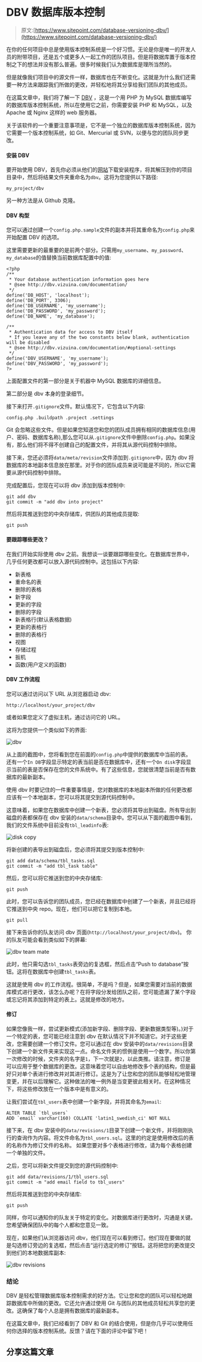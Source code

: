 # DBV 数据库版本控制

> 原文:[https://www.sitepoint.com/database-versioning-dbv/](https://www.sitepoint.com/database-versioning-dbv/)

在你的任何项目中总是使用版本控制系统是一个好习惯。无论是你是唯一的开发人员的附带项目，还是五个或更多人一起工作的团队项目。但是将数据库置于版本控制之下的想法并没有那么普遍。很多时候我们认为数据库是理所当然的。

但是就像我们项目中的源文件一样，数据库也在不断变化。这就是为什么我们还需要一种方法来跟踪我们所做的更改，并轻松地将其分享给我们团队的其他成员。

在这篇文章中，我们将了解一下 [DBV](https://github.com/victorstanciu/dbv) ，这是一个用 PHP 为 MySQL 数据库编写的数据库版本控制系统，所以在使用它之前，你需要安装 PHP 和 MySQL，以及 Apache 或 Nginx 这样的 web 服务器。

关于该软件的一个重要注意事项是，它不是一个独立的数据库版本控制系统，因为它需要一个版本控制系统，如 Git、Mercurial 或 SVN，以便与您的团队同步更改。

#### 安装 DBV

要开始使用 DBV，首先你必须从他们的[网站](http://dbv.vizuina.com/)下载安装程序，将其解压到你的项目目录中，然后将结果文件夹重命名为`dbv`。这将为您提供以下路径:

```
my_project/dbv
```

另一种方法是从 Github 克隆。

#### DBV 构型

您可以通过创建一个`config.php.sample`文件的副本并将其重命名为`config.php`来开始配置 DBV 的选项。

这里需要更新的最重要的是前两个部分。只需用`my_username`、`my_password`、`my_database`的值替换当前数据库配置中的值:

```
<?php
/**
 * Your database authentication information goes here
 * @see http://dbv.vizuina.com/documentation/
 */
define('DB_HOST', 'localhost');
define('DB_PORT', 3306);
define('DB_USERNAME', 'my_username');
define('DB_PASSWORD', 'my_password');
define('DB_NAME', 'my_database');

/**
 * Authentication data for access to DBV itself
 * If you leave any of the two constants below blank, authentication will be disabled
 * @see http://dbv.vizuina.com/documentation/#optional-settings
 */
define('DBV_USERNAME', 'my_username');
define('DBV_PASSWORD', 'my_password');
?>
```

上面配置文件的第一部分是关于机器中 MySQL 数据库的详细信息。

第二部分是 dbv 本身的登录细节。

接下来打开`.gitignore`文件。默认情况下，它包含以下内容:

```
config.php .buildpath .project .settings
```

Git 会忽略这些文件。但是如果您知道您和您的团队成员拥有相同的数据库信息(用户、密码、数据库名称),那么您可以从`.gitignore`文件中删除`config.php`。如果没有，那么他们将不得不创建自己的配置文件，并将其从源代码控制中排除。

接下来，您还必须将`data/meta/revision`文件添加到`.gitignore`中，因为 dbv 将数据库的本地副本信息放在那里。对于你的团队成员来说可能是不同的，所以它需要从源代码控制中排除。

完成配置后，您现在可以将 dbv 添加到版本控制中:

```
git add dbv
git commit -m "add dbv into project"
```

然后将其推送到您的中央存储库，供团队的其他成员提取:

```
git push
```

#### 要跟踪哪些更改？

在我们开始实际使用 dbv 之前。我想谈一谈要跟踪哪些变化。在数据库世界中，几乎任何更改都可以放入源代码控制中。这包括以下内容:

*   新表格
*   重命名的表
*   删除的表格
*   新字段
*   更新的字段
*   删除的字段
*   新表格行(默认表格数据)
*   更新的表格行
*   删除的表格行
*   视图
*   存储过程
*   扳机
*   函数(用户定义的函数)

#### DBV 工作流程

您可以通过访问以下 URL 从浏览器启动 dbv:

```
http://localhost/your_project/dbv
```

或者如果您定义了虚拟主机，通过访问它的 URL。

这将为您提供一个类似如下的界面:

![dbv](../Images/4c6125008f063fb00e171f3002eb8057.png)

从上面的截图中，您将看到您在前面的`config.php`中提供的数据库中当前的表。还有一个`In DB`字段显示特定的表当前是否在数据库中，还有一个`On disk`字段显示当前的表是否保存在您的文件系统中。有了这些信息，您就很清楚当前是否有数据库的最新副本。

使用 dbv 时要记住的一件重要事情是，您对数据库的本地副本所做的任何更改都应该有一个本地副本，您可以将其提交到源代码控制中。

这意味着，如果您在数据库中创建一个新表，您必须将其导出到磁盘。所有导出到磁盘的表都保存在 dbv 安装的`data/schema`目录中。您可以从下面的截图中看到，我们的文件系统中目前没有`tbl_leadinfo`表:

![disk copy](../Images/404dd797add4aed781d111eac794eb05.png)

将新创建的表导出到磁盘后，您必须将其提交到版本控制中:

```
git add data/schema/tbl_tasks.sql
git commit -m "add tbl_task table"
```

然后，您可以将它推送到您的中央存储库:

```
git push
```

此时，您可以告诉您的团队成员，您已经在数据库中创建了一个新表，并且已经将它推送到中央 repo。现在，他们可以把它复制到本地。

```
git pull
```

接下来告诉你的队友访问 dbv 页面(`http://localhost/your_project/dbv`)。
你的队友可能会看到类似如下的屏幕:

![dbv team mate](../Images/b3671175926529b548f2534c239573c5.png)

此时，他只需勾选`tbl_tasks`表旁边的复选框，然后点击“Push to database”按钮。这将在数据库中创建`tbl_tasks`表。

这就是使用 dbv 的工作流程。很简单，不是吗？但是，如果您需要对当前的数据库模式进行更改，该怎么办呢？在将字段分发给团队之前，您可能遗漏了某个字段或忘记将其添加到特定的表上。这就是修改的地方。

#### 修订

如果您像我一样，尝试更新模式(添加新字段、删除字段、更新数据类型等)。)对于一个特定的表，您可能已经注意到 dbv 在默认情况下并不知道它。对于这些更改，您需要创建一个修订文件。您可以通过在 dbv 安装中的`data/revisions`目录下创建一个新文件夹来实现这一点。命名文件夹的惯例是使用一个数字。所以你第一次修改的时候，文件夹的名字是`1`，下一次就是`2`，以此类推。请注意，修订是可以应用于整个数据库的更改。这意味着您可以自由地修改多个表的结构，但是最好只对单个表进行修改并对其进行修订。这是为了让您和您的团队能够轻松地管理变更，并在以后理解它。这种做法的唯一例外是当变更彼此相关时。在这种情况下，将这些修改放在一个版本中是有意义的。

让我们尝试在`tbl_users`表中创建一个新字段，并将其命名为`email`:

```
ALTER TABLE `tbl_users`
ADD `email` varchar(160) COLLATE 'latin1_swedish_ci' NOT NULL
```

接下来，在 dbv 安装中的`data/revisions/1`目录下创建一个新文件，并将刚刚执行的查询作为内容。将文件命名为`tbl_users.sql`。这里的约定是使用修改后的表的名称作为修订文件的名称。
如果您要对多个表格进行修改，请为每个表格创建一个单独的文件。

之后，您可以将新文件提交到您的源代码控制中:

```
git add data/revisions/1/tbl_users.sql
git commit -m "add email field to tbl_users"
```

然后将其推送到您的中央存储库:

```
git push
```

同样，你可以通知你的队友关于特定的变化。对数据库进行更改时，沟通是关键。您希望确保团队中的每个人都和您意见一致。

现在，如果他们从浏览器访问 dbv，他们现在可以看到修订。他们现在要做的就是勾选修订旁边的复选框，然后点击“运行选定的修订”按钮。这将把您的更改提交到他们的本地数据库副本:

![dbv revisions](../Images/60e47fd9ce124a8c8953543a46c77a8b.png)

### 结论

DBV 是轻松管理数据库版本控制需求的好方法。它让您和您的团队可以轻松地跟踪数据库中所做的更改。它还允许通过使用 Git 与团队的其他成员轻松共享您的更改。这确保了每个人总是拥有数据库的最新副本。

在这篇文章中，我们已经看到了 DBV 和 Git 的结合使用，但是你几乎可以使用任何你选择的版本控制系统。反馈？请在下面的评论中留下吧！

## 分享这篇文章